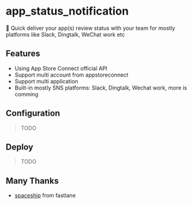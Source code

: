 # app_status_notification

🎉 Quick deliver your app(s) review status with your team for mostly platforms like Slack, Dingtalk, WeChat work etc

## Features

- Using App Store Connect official API
- Support multi account from appstoreconnect
- Support multi application
- Built-in mostly SNS platforms: Slack, Dingtalk, Wechat work, more is comming

## Configuration

> TODO

## Deploy

> TODO

## Many Thanks

- [spaceship](https://github.com/fastlane/fastlane/tree/master/spaceship) from fastlane
